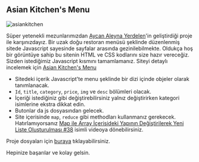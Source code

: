 ## Asian Kitchen's Menu

![asiankitchen](https://github.com/Kodluyoruz/taskforce/raw/main/javascript/javascript-temel/odev3/figures/asiankitchen.gif)

Süper yetenekli mezunlarımızdan [Aycan Aleyna Yerdelen](https://www.linkedin.com/in/aycanaleynayerdelen/)'in geliştirdiği proje ile karşınızdayız. Bir uzak doğu restoran menüsü şeklinde düzenlenmiş sitede Javascript sayesinde sayfalar arasında gezinilebilmekte. Oldukça hoş bir görüntüye sahip bu sitenin HTML ve CSS kodlarını size hazır vereceğiz. Sizden istediğimiz Javascript kısmını tamamlamanız. Siteyi detaylı incelemek için [Asian Kitchen's Menu](https://ayerdelen.github.io/AsianKitchen/)

- Sitedeki içerik Javascript'te menu şeklinde bir dizi içinde objeler olarak tanımlanacak.
- `Id`, `title`, `category`, `price`, `img` ve `desc` bölümleri olacak.
- İçeriği istediğiniz gibi değiştirebilirsiniz yalnız değiştirirken kategori isimlerine ekstra dikkat edin.
- Butonlar da js dosyasından gelecek.
- Site içerisinde `map`, `reduce` gibi methodları kullanmanız gerekecek. Hatırlamıyorsanız [Map ile Array İçerisideki Yapının Değiştirilerek Yeni Liste Oluşturulması #38](https://www.youtube.com/watch?v=er26CndsoXE&list=PLGrTHqyRDvx6PqKkqSPwph57HNN4RWgR2&index=43) isimli videoya dönebilirsiniz.


Proje dosyaları için [buraya](https://github.com/Kodluyoruz/taskforce/tree/main/javascript/javascript-temel/odev3/asiankitchen) tıklayabilirsiniz.

Hepinize başarılar ve kolay gelsin.
